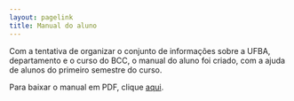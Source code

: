 ```yaml
---
layout: pagelink
title: Manual do aluno
---
```


Com a tentativa de organizar o conjunto de informações sobre a UFBA, departamento e o curso do BCC, o manual do aluno foi criado, com a ajuda de alunos do primeiro semestre do curso. 

Para baixar o manual em PDF, clique [aqui][link].

[link]:/files/manual-do-aluno.pdf
